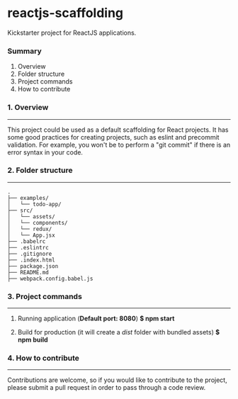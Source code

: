 # reactjs-scaffolding
Kickstarter project for ReactJS applications.

### Summary
1. Overview
2. Folder structure
3. Project commands
4. How to contribute 

### 1. Overview
---
This project could be used as a default scaffolding for React projects. It has some good practices for creating projects, such as eslint and precommit validation. For example, you won't be to perform a "git commit" if there is an error syntax in your code.

### 2. Folder structure
---
```
.
├── examples/
│   └── todo-app/
├── src/
│   └── assets/
│   └── components/
│   └── redux/
│   └── App.jsx
├── .babelrc
├── .eslintrc
├── .gitignore
├── .index.html
├── package.json
├── README.md
├── webpack.config.babel.js
```

### 3. Project commands
---

1. Running application (**Default port: 8080**)
    **$ npm start**

2. Build for production (it will create a *dist* folder with bundled assets)
    **$ npm build**

### 4. How to contribute
---

Contributions are welcome, so if you would like to contribute to the project, please submit a pull request in order to pass through a code review. 
